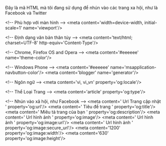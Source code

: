Đây là mã HTML mà tôi đang sử dụng để nhún vào các trang xa hội, như là Facebook và Twitter 

&lt;!-- Phù hợp với màn hình --&gt;
<meta content='width=device-width, initial-scale=1' name='viewport'/&gt;

&lt;!-- Định dạng văn bản thân túy --&gt;
<meta content='text/html; charset=UTF-8' http-equiv='Content-Type'/&gt;

&lt;!-- Chrome, Firefox OS and Opera --&gt;
&lt;meta content='#eeeeee' name='theme-color'/&gt;

&lt;!-- Windows Phone --&gt;
&lt;meta content='#eeeeee' name='msapplication-navbutton-color'/&gt;
&lt;meta content='blogger' name='generator'/&gt;

&lt;!-- Ngôn ngữ --&gt;
&lt;meta content='vi, vi_vn' property='og:locale'/&gt;

&lt;!-- Thể Loại Trang --&gt;
&lt;meta content='article' property='og:type'/&gt;

&lt;!-- Nhún vào xã hội, như Facebook --&gt;
&lt;meta content=' Url Trang cập nhật ' property='og:url'/&gt;
&lt;meta content=' Tiêu đề trang ' property='og:title'/&gt;
&lt;meta content=' Miêu tả trang của bạn ' property='og:description'/&gt;
&lt;meta content=' Url hình ảnh ' property='og:image'/&gt;
&lt;meta content=' Url hình ảnh ' property='og:image:url'/&gt;
&lt;meta content=' Url hình ảnh ' property='og:image:secure_url'/&gt;
&lt;meta content='1200' property='og:image:width'/&gt;
&lt;meta content='630' property='og:image:height'/&gt;
